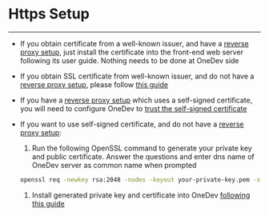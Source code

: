 # Https Setup
----------

* If you obtain certificate from a well-known issuer, and have a [reverse proxy setup](reverse-proxy-setup.md), just install the certificate into the front-end web server following its user guide. Nothing needs to be done at OneDev side
   
* If you obtain SSL certificate from well-known issuer, and do not have a [reverse proxy setup](reverse-proxy-setup.md), please follow [this guide](install-key-and-cert.md)

* If you have a [reverse proxy setup](reverse-proxy-setup.md) which uses a self-signed certificate, you will need to configure OneDev to [trust the self-signed certificate](trust-self-signed-certificate.md)

* If you want to use self-signed certificate, and do not have a [reverse proxy setup](reverse-proxy-setup.md):
  1. Run the following OpenSSL command to generate your private key and public certificate. Answer the questions and enter dns name of OneDev server as common name when prompted
  ```bash
  openssl req -newkey rsa:2048 -nodes -keyout your-private-key.pem -x509 -days 365 -out your-cert.pem
  ```
  1. Install generated private key and certificate into OneDev [following this guide](install-key-and-cert.md)